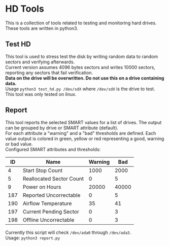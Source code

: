 # HD Tools
This is a collection of tools related to testing and monitoring hard drives.  
These tools are written in python3.

## Test HD
This tool is used to stress test the disk by writing random data to random sectors and verifying afterwards.  
Current version assumes 4096 bytes sectors and writes 10000 sectors, reporting any sectors that fail verification.  
__Data on the drive will be overwritten. Do not use this on a drive containing data.__  
Usage `python3 test_hd.py /dev/sdX` where `/dev/sdX` is the drive to test.  
This tool was only tested on linux.  

## Report
This tool reports the selected SMART values for a list of drives. The output can be grouped by drive or SMART attribute (default).  
For each attribute a "warning" and a "bad" thresholds are defined. Each value output is colored in green, yellow or red representing a good, warning or bad value.  
Configured SMART attributes and thresholds:

| ID  | Name                     | Warning |  Bad  |
|-----|--------------------------|---------|-------|
|  4  | Start Stop Count         | 1000    | 2000  |
|  5  | Reallocated Sector Count | 0       | 5     |
|  9  | Power on Hours           | 20000   | 40000 |
| 187 | Reported Uncorrectable   | 0       | 5     |
| 190 | Airflow Temperature      | 35      | 41    |
| 197 | Current Pending Sector   | 0       | 3     |
| 198 | Offline Uncorrectable    | 0       | 3     |

Currently this script will check `/dev/ada0` through `/dev/ada3`.  
Usage: `python3 report.py`
